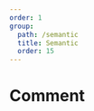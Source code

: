 ```yaml
---
order: 1
group:
  path: /semantic
  title: Semantic
  order: 15
---
```


# Comment

<code src="./_demo.tsx"
  title='测试Semantic中社交组件Comment'
  desc='使用自动配置查看效果'
  defaultShowCode=true
/>

